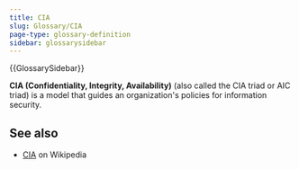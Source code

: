 ```yaml
---
title: CIA
slug: Glossary/CIA
page-type: glossary-definition
sidebar: glossarysidebar
---
```


{{GlossarySidebar}}

**CIA (Confidentiality, Integrity, Availability)** (also called the CIA triad or AIC triad) is a model that guides an organization's policies for information security.

## See also

- [CIA](https://en.wikipedia.org/wiki/Information_security#Key_concepts) on Wikipedia
